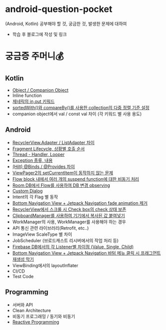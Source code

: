 # android-question-pocket                   
(Android, Kotlin) 공부해야 할 것, 궁금한 것, 발생한 문제에 대하여                    
* 학습 후 블로그에 작성 및 링크               
                                
# 궁금증 주머니💰                                        

## Kotlin                     
* [Object / Companion Object](https://hungseong.tistory.com/28)                                                                   
* Inline function                         
* [제네릭의 in,out 키워드](https://hungseong.tistory.com/30)                                  
* [sortedWith()와 compareBy()를 사용한 collection의 다중 정렬 기준 설정](https://hungseong.tistory.com/37)                    
* companion object에서 val / const val 차이 (각 키워드 별 사용 용도)                     

## Android                  
* [RecyclerView.Adapter / ListAdapter 차이](https://hungseong.tistory.com/24)                                                                               
* [Fragment Lifecycle, 상황별 호출 순서](https://hungseong.tistory.com/25?category=518367)                      
* [Thread - Handler, Looper](https://hungseong.tistory.com/26)                      
* [Exception 종류, 내용](https://hungseong.tistory.com/27)                    
* [(Hilt) @Binds / @Provides 차이](https://hungseong.tistory.com/29)                    
* [ViewPager2의 setCurrentItem이 동작하지 않는 문제](https://hungseong.tistory.com/31)                      
* [Flow block 내에서 여러 개의 suspend function에 대한 비동기 처리](https://hungseong.tistory.com/32)                              
* [Room DB에서 Flow를 사용하여 DB 변경 observing](https://hungseong.tistory.com/33)                           
* [Custom Dialog](https://hungseong.tistory.com/34)                 
* Intent의 각 Flag 별 동작               
* [Bottom Navigation View + Jetpack Navigation fade animation 제거](https://hungseong.tistory.com/35)                       
* [RecyclerView에서 스크롤 시 Check box의 check 상태 보존](https://hungseong.tistory.com/36)                     
* [ClipboardManager를 사용하여 기기에서 복사된 값 붙여넣기](https://hungseong.tistory.com/38)                  
* WorkManager의 사용, WorkManager를 사용해야 하는 경우                    
* API 통신 관련 라이브러리(Retrofit, etc..)                      
* ImageView ScaleType 별 차이                          
* JobScheduler (브로드캐스트 리시버에서의 작업 처리 등)                        
* [Firebase DB에서의 각 Listener별 차이점 (Value, Single, Child)](https://hungseong.tistory.com/54)            
* [Bottom Navigation View + Jetpack Navigation 바텀 메뉴 클릭 시 프래그먼트 재생성 막기](https://hungseong.tistory.com/56)           
* ViewBinding에서의 layoutInflater                         
* CI/CD                     
* Test Code                      

## Programming                
* 서버와 API                 
* Clean Architecture                                                                                
* 비동기 프로그래밍 / 동기와 비동기                             
* [Reactive Programming](https://hungseong.tistory.com/category/Dev%20Book/Reactive%20Programming%20in%20Kotlin)                                              
